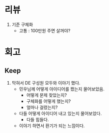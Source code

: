# 리뷰
1. 기준 구체화
    - 고통 : 100만원 주면 살꺼야?

# 회고
## Keep
1. 막혀서 DE 구성원 모두와 이야기 했다.
    - 민우님께 어떻게 아이디어를 짰는지 물어보았음.
        - 어떻게 문제 찾았는지?
        - 구체화를 어떻게 했는지?
        - 얼마나 걸렸는지?  
    - 다들 어떻게 아이디어 내고 있는지 물어보았다.
        - 다들 힘들다.
    - 이야기 하면서 환기가 되는 느낌이다.